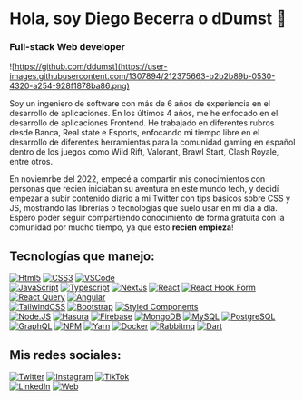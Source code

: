 # Hola, soy Diego Becerra o **dDumst** 👋
### Full-stack Web developer

![https://github.com/ddumst](https://user-images.githubusercontent.com/1307894/212375663-b2b2b89b-0530-4320-a254-928f1878ba86.png)

Soy un ingeniero de software con más de 6 años de experiencia en el desarrollo de aplicaciones. En los últimos 4 años, me he enfocado en el desarrollo de aplicaciones Frontend. He trabajado en diferentes rubros desde Banca, Real state e Esports, enfocando mi tiempo libre en el desarrollo de diferentes herramientas para la comunidad gaming en español dentro de los juegos como Wild Rift, Valorant, Brawl Start, Clash Royale, entre otros.

En noviemrbe del 2022, empecé a compartir mis conocimientos con personas que recien iniciaban su aventura en este mundo tech, y decidí empezar a subir contenido diario a mi Twitter con tips básicos sobre CSS y JS, mostrando las librerías o tecnologías que suelo usar en mi día a día. Espero poder seguir compartiendo conocimiento de forma gratuita con la comunidad por mucho tiempo, ya que esto **recien empieza**!

## Tecnologías que manejo:
[![Html5](https://img.shields.io/badge/Html5-E34F26?style=for-the-badge&logo=html5&logoColor=white&labelColor=101010)]()
[![CSS3](https://img.shields.io/badge/Css3-1572B6?style=for-the-badge&logo=css3&logoColor=white&labelColor=101010)]()
[![VSCode](https://img.shields.io/badge/VScode-007ACC?style=for-the-badge&logo=visualstudiocode&logoColor=white&labelColor=101010)]()
</br>
[![JavaScript](https://img.shields.io/badge/JavaScript-F7DF1E?style=for-the-badge&logo=javascript&logoColor=white&labelColor=101010)]()
[![Typescript](https://img.shields.io/badge/typescript-3178C6?style=for-the-badge&logo=typescript&logoColor=white&labelColor=101010)]()
[![NextJs](https://img.shields.io/badge/nextjs-53AC56?style=for-the-badge&logo=nextdotjs&logoColor=white&labelColor=101010)]()
[![React](https://img.shields.io/badge/React-61DAFB?style=for-the-badge&logo=react&logoColor=white&labelColor=101010)]()
[![React Hook Form](https://img.shields.io/badge/Hook_Form-EC5990?style=for-the-badge&logo=reacthookform&logoColor=white&labelColor=101010)]()
[![React Query](https://img.shields.io/badge/React_Query-FF4154?style=for-the-badge&logo=reactquery&logoColor=white&labelColor=101010)]()
[![Angular](https://img.shields.io/badge/Angular-DD0031?style=for-the-badge&logo=angular&logoColor=white&labelColor=101010)]()
</br>
[![TailwindCSS](https://img.shields.io/badge/Tailwind_CSS-06B6D4?style=for-the-badge&logo=tailwindcss&logoColor=white&labelColor=101010)]()
[![Bootstrap](https://img.shields.io/badge/Bootstrap-7952B3?style=for-the-badge&logo=bootstrap&logoColor=white&labelColor=101010)]()
[![Styled Components](https://img.shields.io/badge/Styled_Component-DB7093?style=for-the-badge&logo=styledcomponents&logoColor=white&labelColor=101010)]()
</br>
[![Node.JS](https://img.shields.io/badge/Node.JS-339933?style=for-the-badge&logo=node.js&logoColor=white&labelColor=101010)]()
[![Hasura](https://img.shields.io/badge/hasura-1EB4D4?style=for-the-badge&logo=hasura&logoColor=white&labelColor=101010)]()
[![Firebase](https://img.shields.io/badge/Firebase-FFCA28?style=for-the-badge&logo=firebase&logoColor=white&labelColor=101010)]()
[![MongoDB](https://img.shields.io/badge/MongoDB-47A248?style=for-the-badge&logo=mongodb&logoColor=white&labelColor=101010)]()
[![MySQL](https://img.shields.io/badge/MySQL-4479A1?style=for-the-badge&logo=mysql&logoColor=white&labelColor=101010)]()
[![PostgreSQL](https://img.shields.io/badge/PostgreSQL-4169E1?style=for-the-badge&logo=postgresql&logoColor=white&labelColor=101010)]()
</br>
[![GraphQL](https://img.shields.io/badge/GraphQL-311C87?style=for-the-badge&logo=apollographql&logoColor=white&labelColor=101010)]()
[![NPM](https://img.shields.io/badge/NPM-CB3837?style=for-the-badge&logo=npm&logoColor=white&labelColor=101010)]()
[![Yarn](https://img.shields.io/badge/Yarn-2C8EBB?style=for-the-badge&logo=yarn&logoColor=white&labelColor=101010)]()
[![Docker](https://img.shields.io/badge/Docker-2496ED?style=for-the-badge&logo=docker&logoColor=white&labelColor=101010)]()
[![Rabbitmq](https://img.shields.io/badge/rabbitmq-FF6600?style=for-the-badge&logo=rabbitmq&logoColor=white&labelColor=101010)]()
[![Dart](https://img.shields.io/badge/dart-0175C2?style=for-the-badge&logo=dart&logoColor=white&labelColor=101010)]()

## Mis redes sociales:

[![Twitter](https://img.shields.io/badge/Twitter-@ddumst-1DA1F2?style=for-the-badge&logo=twitter&logoColor=white&labelColor=101010)](https://twitter.com/ddumst)
[![Instagram](https://img.shields.io/badge/Instagram-@ddumst-E4405F?style=for-the-badge&logo=instagram&logoColor=white&labelColor=101010)](https://instagram.com/ddumst)
[![TikTok](https://img.shields.io/badge/TikTok-@ddumst.dev-69C9D0?style=for-the-badge&logo=tiktok&logoColor=white&labelColor=101010)](https://tiktok.com/@ddumst.dev)
</br>
[![LinkedIn](https://img.shields.io/badge/LinkedIn-Diego_Becerra-0077B5?style=for-the-badge&logo=linkedin&logoColor=white&labelColor=101010)](https://www.linkedin.com/in/diego-becerra-correa-3898b683)
[![Web](https://img.shields.io/badge/Web-ddumst.dev-14a1f0?style=for-the-badge&logo=dev.to&logoColor=white&labelColor=101010)](https://ddumst.dev)
